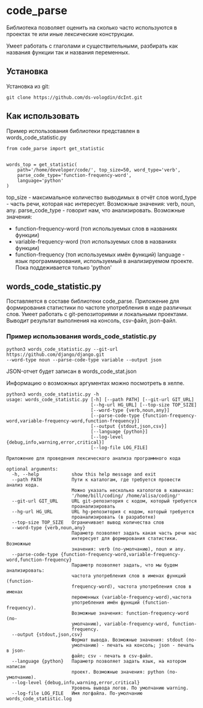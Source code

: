 # code_parse

Библиотека позволяет оценить на сколько часто используются в проектах те или иные лексические конструкции.

Умеет работать с глаголами и существительными, разбирать как названия функции так и названия переменных.

## Установка
Установка из git:
```
git clone https://github.com/ds-vologdin/dcInt.git
```

## Как использовать
Пример использования библиотеки представлен в words_code_statistic.py

```
from code_parse import get_statistic


words_top = get_statistic(
    path='/home/developer/code/', top_size=50, word_type='verb',
    parse_code_type='function-frequency-word',
    language='python'
)
```
top_size - максимальное количество выводимых в отчёт слов
word_type - часть речи, которая нас интересует.
Возможные значения: verb, noun, any.
parse_code_type - говорит нам, что анализировать.
Возможные значения:
 - function-frequency-word (топ используемых слов в названиях функции)
 - variable-frequency-word (топ используемых слов в названиях функции)
 - function-frequency (топ используемых имён функций)
language - язык программирования, используемый в анализируемом проекте. Пока поддеживается только 'python'



## words_code_statistic.py
Поставляется в составе библиотеки code_parse.
Приложение для формирования статистики по частоте употребления в коде различных слов.  Умеет работать с git-репозиториями и локальными проектами.  Выводит результат выполнения на консоль, csv-файл, json-файл.

### Пример использования words_code_statistic.py
```
python3 words_code_statistic.py --git-url https://github.com/django/django.git
--word-type noun --parse-code-type variable --output json
```
JSON-отчет будет записан в words_code_stat.json

Информацию о возможных аргументах можно посмотреть в хелпе.

```
python3 words_code_statistic.py -h
usage: words_code_statistic.py [-h] [--path PATH] [--git-url GIT_URL]
                               [--hg-url HG_URL] [--top-size TOP_SIZE]
                               [--word-type {verb,noun,any}]
                               [--parse-code-type {function-frequency-word,variable-frequency-word,function-frequency}]
                               [--output {stdout,json,csv}]
                               [--language {python}]
                               [--log-level {debug,info,warning,error,critical}]
                               [--log-file LOG_FILE]

Приложение для проведения лексического анализа программного кода

optional arguments:
  -h, --help            show this help message and exit
  --path PATH           Пути к каталогам, где требуется провести анализ кода.
                        Можно указать несколько катологов в кавычках:
                        '/home/bill/coding/ /home/alisa/coding/'
  --git-url GIT_URL     URL git-репозитория с кодом, который требуется
                        проанализировать
  --hg-url HG_URL       URL hg-репозитория с кодом, который требуется
                        проанализировать (в разработке)
  --top-size TOP_SIZE   Ограничивает вывод количества слов
  --word-type {verb,noun,any}
                        Параметр позволяет задать какая часть речи нас
                        интересует для формирования статистики. Возможные
                        значения: verb (по-умолчанию), noun и any.
  --parse-code-type {function-frequency-word,variable-frequency-word,function-frequency}
                        Параметр позволяет задать, что мы будем анализировать:
                        частота употребления слов в именах функций (function-
                        frequency-word), частота употребления слов в именах
                        переменных (variable-frequency-word),частота
                        употребления имён функций (function-frequency).
                        Возможные значения: function-frequency-word (по-
                        умолчанию), variable-frequency-word, function-
                        frequency.
  --output {stdout,json,csv}
                        Формат вывода. Возможные значения: stdout (по-
                        умолчанию) - печать на консоль; json - печать в json-
                        файл; csv - печать в csv-файл.
  --language {python}   Параметр позволяет задать язык, на котором написан
                        проект. Возможные значения: python (по-умолчанию).
  --log-level {debug,info,warning,error,critical}
                        Уровень вывода логов. По умолчанию warning.
  --log-file LOG_FILE   Имя логфайла. По-умолчанию words_code_statistic.log

```
